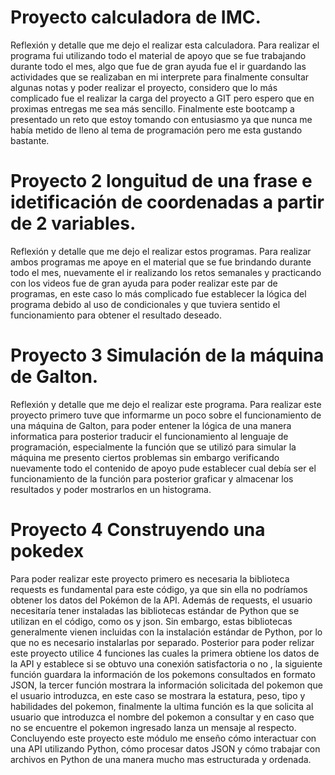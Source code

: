 # Proyecto calculadora de IMC.
Reflexión y detalle que me dejo el realizar esta calculadora.
Para realizar el programa fui utilizando todo el material de apoyo que se fue trabajando durante todo el mes, algo que fue de gran ayuda fue el ir guardando las actividades que se realizaban en mi interprete para finalmente 
consultar algunas notas y poder realizar el proyecto, considero que lo más complicado fue el realizar la carga del proyecto a GIT pero espero que en proximas entregas me sea más sencillo.
Finalmente este bootcamp a presentado un reto que estoy tomando con entusiasmo ya que nunca me había metido de lleno al tema de programación pero me esta gustando bastante.


# Proyecto 2 longuitud de una frase e idetificación de coordenadas a partir de 2 variables.
Reflexión y detalle que me dejo el realizar estos programas.
Para realizar ambos programas me apoye en el material que se fue brindando durante todo el mes, nuevamente el ir realizando los retos semanales y practicando con los videos fue de gran ayuda para poder realizar este par de programas, en este caso lo más complicado fue establecer la lógica del programa debido al uso de condicionales y que tuviera sentido el funcionamiento para obtener el resultado deseado. 


# Proyecto 3 Simulación de la máquina de Galton.
Reflexión y detalle que me dejo el realizar este programa.
Para realizar este proyecto primero tuve que informarme un poco sobre el funcionamiento de una máquina de Galton, para poder entener la lógica de una manera informatica para posterior traducir el funcionamiento al lenguaje de programación, especialmente la función que se utilizó para simular la máquina me presento ciertos problemas sin embargo verificando nuevamente todo el contenido de apoyo pude establecer cual debía ser el funcionamiento de la función para posterior graficar y almacenar los resultados y poder mostrarlos en un histograma.


# Proyecto 4 Construyendo una pokedex
Para poder realizar este proyecto primero es necesaria la biblioteca requests es fundamental para este código, ya que sin ella no podríamos obtener los datos del Pokémon de la API. Además de requests, el usuario necesitaría tener instaladas las bibliotecas estándar de Python que se utilizan en el código, como os y json. Sin embargo, estas bibliotecas generalmente vienen incluidas con la instalación estándar de Python, por lo que no es necesario instalarlas por separado.
Posterior para poder relizar este proyecto utilice 4 funciones las cuales la primera obtiene los datos de la API y establece si se obtuvo una conexión satisfactoria o no , la siguiente función guardara la información de los pokemons consultados en formato JSON, la tercer función mostrara la información solicitada del pokemon que el usuario introduzca, en este caso se mostrara la estatura, peso, tipo y habilidades del pokemon, finalmente la ultima función es la que solicita al usuario que introduzca el nombre del pokemon a consultar y en caso que no se encuentre el pokemon ingresado lanza un mensaje al respecto. Concluyendo este proyecto este  módulo me enseño cómo interactuar con una API utilizando Python, cómo procesar datos JSON y cómo trabajar con archivos en Python de una manera mucho mas estructurada y ordenada.

